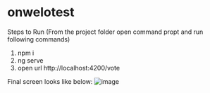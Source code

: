 # onwelotest
Steps to Run (From the project folder open command propt and run following commands)
1. npm i
2. ng serve
3. open url http://localhost:4200/vote

Final screen looks like below:
![image](https://github.com/nirmaldeveloper/onwelotest/assets/55528895/bfdc9f8a-78ff-4bdd-a419-53dccda4a63f)

